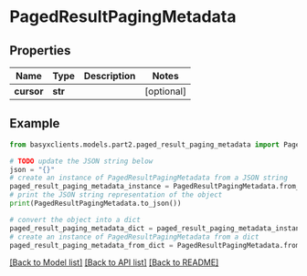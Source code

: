 # PagedResultPagingMetadata


## Properties

Name | Type | Description | Notes
------------ | ------------- | ------------- | -------------
**cursor** | **str** |  | [optional] 

## Example

```python
from basyxclients.models.part2.paged_result_paging_metadata import PagedResultPagingMetadata

# TODO update the JSON string below
json = "{}"
# create an instance of PagedResultPagingMetadata from a JSON string
paged_result_paging_metadata_instance = PagedResultPagingMetadata.from_json(json)
# print the JSON string representation of the object
print(PagedResultPagingMetadata.to_json())

# convert the object into a dict
paged_result_paging_metadata_dict = paged_result_paging_metadata_instance.to_dict()
# create an instance of PagedResultPagingMetadata from a dict
paged_result_paging_metadata_from_dict = PagedResultPagingMetadata.from_dict(paged_result_paging_metadata_dict)
```
[[Back to Model list]](../README.md#documentation-for-models) [[Back to API list]](../README.md#documentation-for-api-endpoints) [[Back to README]](../README.md)


